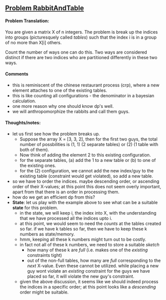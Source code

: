 ## [Problem RabbitAndTable](https://community.topcoder.com/stat?c=problem_statement&pm=14649)
#### Problem Translation:
You are given a matrix X of n integers. The problem is break up 
the indices into groups (picturesquely called _tables_) 
such that the index i is in a group of no more than X[i] others. 

Count the number of ways one can do this. Two ways are considered 
distinct if there are two indices who are partitioned differently
in these two ways.

#### Comments
- this is reminiscent of the chinese restaurant process (crp), 
where a new element attaches to one of the existing tables.
- this is like counting all configurations - the denominator in 
a bayesian calculation. 
- one more reason why one should know dp's well.
- we will anthropomorphize the rabbits and call them guys.

#### Thoughts/notes:
- let us first see how the problem breaks up. 
    - Suppose the array 
    X = [3, 3, 2], then for the first two guys, the total number of
    possbilities is (1, 1) (2 separate tables) or (2) (1 table with 
    both of them). 
    - Now think of adding the element 2 to this existing configuration. 
    - for the separate tables, (a) add the 1 to a new table or (b) to one
    of the existing ones. 
    - for the (2) configuration, we cannot add the new index/guy to 
    the existing table (constraint would get violated), so add a new
    table. 
- so we have to order the indices. maybe descending order, or ascending
order of their X-values; at this point this does not seem overly
important, apart from that there is an order in processing them.
- how do we get an efficient dp from this?
- **State**: let us play with the example above to see what can be a suitable
**state** for this problem.
    - in the state, we will keep i, the index into X, with the 
    understanding that we have processed all the indices upto i.
    - at this point, we would seem to need the _counts_ at the tables 
    created so far. if we have k tables so far, then we have to 
    keep these k numbers as state/memory.
    - hmm, keeping all these k numbers might turn out to be 
    costly.
    - in fact not all of these k numbers, we need to store a
    suitable _sketch_
        - how many of these k are _full_ (i.e. makes one of the
        *existing* constraints tight)
        - out of the non-full tables, how many are _full_ 
        corresponding to the _next_ X-value. Even these cannot be
        utilized. while placing a new guy wont violate an
        _existing_ constraint for the guys we have placed so far,
        it will violate the new guy's constraint.
    - given the above discussion, it seems like we should indeed
    process the indices in a specific order; at this point looks like
    a _descending_ order might be suitable.